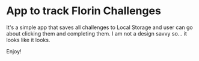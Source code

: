 # App to track Florin Challenges

It's a simple app that saves all challenges to Local Storage and user can go about clicking them and completing them.
I am not a design savvy so... it looks like it looks.

Enjoy!